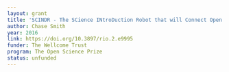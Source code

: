 ```yaml
---
layout: grant
title: 'SCINDR - The SCience INtroDuction Robot that will Connect Open Scientists'
author: Chase Smith
year: 2016
link: https://doi.org/10.3897/rio.2.e9995
funder: The Wellcome Trust
program: The Open Science Prize
status: unfunded
---
```

